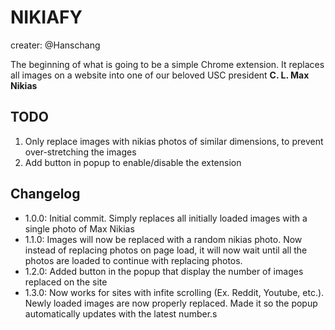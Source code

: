 NIKIAFY
===
creater: @Hanschang

The beginning of what is going to be a simple Chrome extension.
It replaces all images on a website into one of our beloved USC president
<b>C. L. Max Nikias</b>

TODO
---
1. Only replace images with nikias photos of similar dimensions, to prevent over-stretching the images
2. Add button in popup to enable/disable the extension

Changelog
---
* 1.0.0: Initial commit. Simply replaces all initially loaded images with a single photo of Max Nikias
* 1.1.0: Images will now be replaced with a random nikias photo. Now instead of replacing photos on page load, it will now wait until all the photos are loaded to continue with replacing photos.
* 1.2.0: Added button in the popup that display the number of images replaced on the site
* 1.3.0: Now works for sites with infite scrolling (Ex. Reddit, Youtube, etc.). Newly loaded images are now properly replaced. Made it so the popup automatically updates with the latest number.s